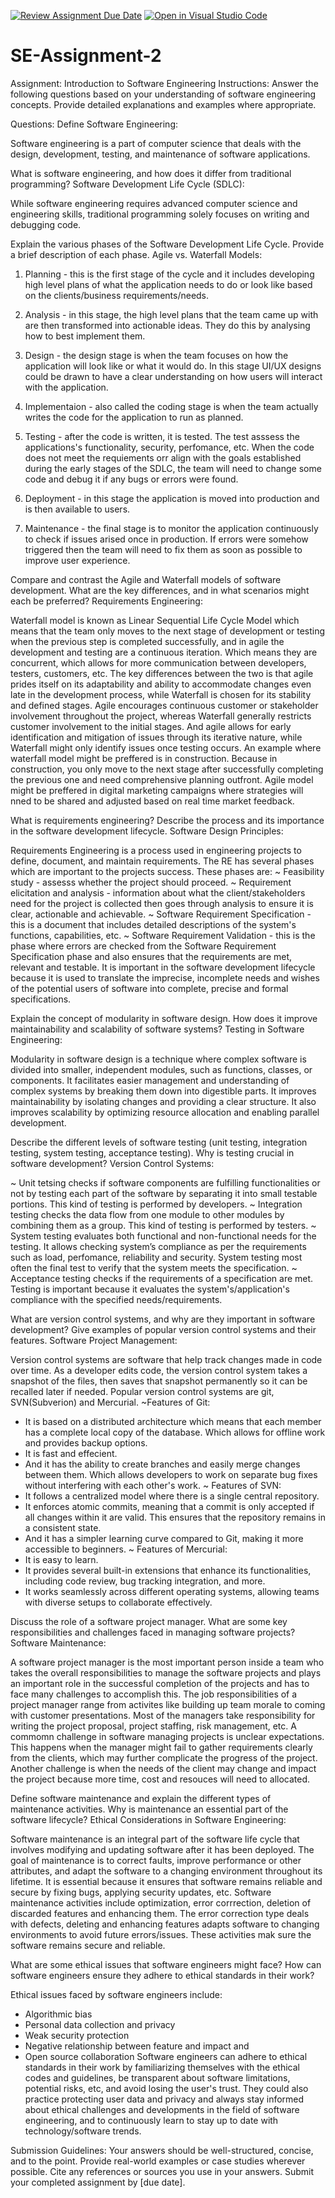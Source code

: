 [![Review Assignment Due Date](https://classroom.github.com/assets/deadline-readme-button-24ddc0f5d75046c5622901739e7c5dd533143b0c8e959d652212380cedb1ea36.svg)](https://classroom.github.com/a/-ucQIGTc)
[![Open in Visual Studio Code](https://classroom.github.com/assets/open-in-vscode-718a45dd9cf7e7f842a935f5ebbe5719a5e09af4491e668f4dbf3b35d5cca122.svg)](https://classroom.github.com/online_ide?assignment_repo_id=15221696&assignment_repo_type=AssignmentRepo)
# SE-Assignment-2
Assignment: Introduction to Software Engineering
Instructions:
Answer the following questions based on your understanding of software engineering concepts. Provide detailed explanations and examples where appropriate.

Questions:
Define Software Engineering:

Software engineering is a part of computer science that deals with the design, development, testing, and maintenance of software applications.

What is software engineering, and how does it differ from traditional programming?
Software Development Life Cycle (SDLC):

While software engineering requires advanced computer science and engineering skills, traditional programming solely focuses on writing and debugging code.

Explain the various phases of the Software Development Life Cycle. Provide a brief description of each phase.
Agile vs. Waterfall Models:

1. Planning - this is the first stage of the cycle and it includes developing high level plans of what the application needs to do or look like based on the clients/business requirements/needs.

2. Analysis - in this stage, the high level plans that the team came up with are then transformed into actionable ideas. They do this by analysing how to best implement them.

3. Design - the design stage is when the team focuses on how the application will look like or what it would do. In this stage UI/UX designs could be drawn to have a clear understanding on how users will interact with the application.

4. Implementaion - also called the coding stage is when the team actually writes the code for the application to run as planned.

5. Testing - after the code is written, it is tested. The test asssess the applications's functionality, security, perfomance, etc. When the code does not meet the requiements orr align with the goals established during the early stages of the SDLC, the team will need to change some code and debug it if any bugs or errors were found.

6. Deployment - in this stage the application is moved into production and is then available to users.

7. Maintenance - the final stage is to monitor the application continuously to check if issues arised once in production. If errors were somehow triggered then the team will need to fix them as soon as possible to improve user experience.

Compare and contrast the Agile and Waterfall models of software development. What are the key differences, and in what scenarios might each be preferred?
Requirements Engineering:

Waterfall model is known as Linear Sequential Life Cycle Model which means that the team only moves to the next stage of development or testing when the previous step is completed successfully, and in agile the development and testing are a continuous iteration. Which means they are concurrent, which allows for more communication between developers, testers, customers, etc.
The key differences between the two is that agile  prides itself on its adaptability and ability to accommodate changes even late in the development process, while Waterfall is chosen for its stability and defined stages. Agile encourages continuous customer or stakeholder involvement throughout the project, whereas Waterfall generally restricts customer involvement to the initial stages. And agile allows for early identification and mitigation of issues through its iterative nature, while Waterfall might only identify issues once testing occurs.
An example where waterfall model might be preffered is in construction. Because in construction, you only move to the next stage after successfully completing the previous one and need comprehensive planning outfront.
Agile model might be preffered in digital marketing campaigns where strategies will nned to be shared and adjusted based on real time market feedback.

What is requirements engineering? Describe the process and its importance in the software development lifecycle.
Software Design Principles:

Requirements Engineering is a process used in engineering projects to define, document, and maintain requirements. The RE has several phases which are important to the projects success. These phases are:
~ Feasibility study - assesss whether the project should proceed.
~ Requirement elicitation and analysis - information about what the client/stakeholders need for the project is collected then goes through analysis to ensure it is clear, actionable and achievable.
~ Software Requirement Specification - this is a document that includes detailed descriptions of the system's functions, capabilities, etc.
~ Software Requirement Validation - this is the phase where errors are checked from the Software Requirement Specification phase and also ensures that the requirements are met, relevant and testable. 
It is important in the software development lifecycle because it is used to translate the imprecise, incomplete needs and wishes of the potential users of software into complete, precise and formal specifications.

Explain the concept of modularity in software design. How does it improve maintainability and scalability of software systems?
Testing in Software Engineering:

Modularity in software design is a technique where complex software is divided into smaller, independent modules, such as functions, classes, or components. It facilitates easier management and understanding of complex systems by breaking them down into digestible parts. It improves maintainability by isolating changes and providing a clear structure. It also improves scalability by optimizing resource allocation and enabling parallel development.

Describe the different levels of software testing (unit testing, integration testing, system testing, acceptance testing). Why is testing crucial in software development?
Version Control Systems:

~ Unit tetsing checks if software components are fulfilling functionalities or not by testing each part of the software by separating it into small testable portions. This kind of testing is performed by developers.
~ Integration testing checks the data flow from one module to other modules by combining them as a group. This kind of testing is performed by testers.
~ System testing evaluates both functional and non-functional needs for the testing. It allows checking system’s compliance as per the requirements such as load, perfomance, reliability and security. System testing most often the final test to verify that the system meets the specification.
~ Acceptance testing checks if the requirements of a specification are met.
Testing is important because it evaluates the system's/application's compliance with the specified needs/requirements.

What are version control systems, and why are they important in software development? Give examples of popular version control systems and their features.
Software Project Management:

Version control systems are software that help track changes made in code over time. As a developer edits code, the version control system takes a snapshot of the files, then saves that snapshot permanently so it can be recalled later if needed.
Popular version control systems are git, SVN(Subverion) and Mercurial.
~Features of Git:
- It is based on a distributed architecture which means that each member has a complete local copy of the database. Which allows for offline work and provides backup options.
- It is fast and effecient.
- And it has the ability to create branches and easily merge changes between them. Which allows developers to work on separate bug fixes without interfering with each other's work.
~ Features of SVN:
- It follows a centralized model where there is a single central repository.
- It enforces atomic commits, meaning that a commit is only accepted if all changes within it are valid. This ensures that the repository remains in a consistent state.
- And it  has a simpler learning curve compared to Git, making it more accessible to beginners.
~ Features of Mercurial:
- It is easy to learn.
- It provides several built-in extensions that enhance its functionalities, including code review, bug tracking integration, and more.
- It works seamlessly across different operating systems, allowing teams with diverse setups to collaborate effectively.

Discuss the role of a software project manager. What are some key responsibilities and challenges faced in managing software projects?
Software Maintenance:

A software project manager is the most important person inside a team who takes the overall responsibilities to manage the software projects and plays an important role in the successful completion of the projects and has to face many challenges to accomplish this. The job responsibilities of a project manager range from activites like building up team morale to coming with customer presentations. Most of the managers take responsibility for writing the project proposal, project staffing, risk management, etc. 
A commomn challenge in software managing projects is unclear expectations. This happens when the manager might fail to gather requirements clearly from the clients, which may further complicate the progress of the project. Another challenge is when the needs of the client may change and impact the project because more time, cost and resouces will need to allocated.

Define software maintenance and explain the different types of maintenance activities. Why is maintenance an essential part of the software lifecycle?
Ethical Considerations in Software Engineering:

Software maintenance is an integral part of the software life cycle that involves modifying and updating software after it has been deployed. The goal of maintenance is to correct faults, improve performance or other attributes, and adapt the software to a changing environment throughout its lifetime. It is essential because it ensures that software remains reliable and secure by fixing bugs, applying security updates, etc.
Software maintenance activities include optimization, error corrrection, deletion of discarded features and enhancing them. The error correction type deals with defects, deleting and enhancing features adapts software to changing environments to avoid future errors/issues. These activities mak sure the software remains secure and reliable.

What are some ethical issues that software engineers might face? How can software engineers ensure they adhere to ethical standards in their work?

Ethical issues faced by software engineers include:
- Algorithmic bias
- Personal data collection and privacy
- Weak security protection
- Negative relationship between feature and impact and
- Open source collaboration
Software engineers can adhere to ethical standards in their work by familiarizing themselves with the ethical codes and guidelines, be transparent about software limitations, potential risks, etc, and avoid losing the user's trust. They could also practice protecting user data and privacy and always stay informed about ethical challenges and developments in the field of software engineering, and to continuously learn to stay up to date with technology/software trends.

Submission Guidelines:
Your answers should be well-structured, concise, and to the point.
Provide real-world examples or case studies wherever possible.
Cite any references or sources you use in your answers.
Submit your completed assignment by [due date].
